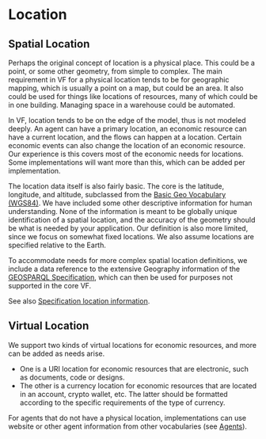 # Location

## Spatial Location

Perhaps the original concept of location is a physical place.  This could be a point, or some other geometry, from simple to complex.  The main requirement in VF for a physical location tends to be for geographic mapping, which is usually a point on a map, but could be an area.  It also could be used for things like locations of resources, many of which could be in one building.  Managing space in a warehouse could be automated.

In VF, location tends to be on the edge of the model, thus is not modeled deeply.  An agent can have a primary location, an economic resource can have a current location, and the flows can happen at a location.  Certain economic events can also change the location of an economic resource. Our experience is this covers most of the economic needs for locations.  Some implementations will want more than this, which can be added per implementation.

The location data itself is also fairly basic.  The core is the latitude, longitude, and altitude, subclassed from the [Basic Geo Vocabulary (WGS84)](https://www.w3.org/2003/01/geo/wgs84_pos#).  We have included some other descriptive information for human understanding.  None of the information is meant to be globally unique identification of a spatial location, and the accuracy of the geometry should be what is needed by your application. Our definition is also more limited, since we focus on somewhat fixed locations. We also assume locations are specified relative to the Earth.

To accommodate needs for more complex spatial location definitions, we include a data reference to the extensive Geography information of the [GEOSPARQL Specification](https://docs.ogc.org/is/22-047r1/22-047r1.html#_b3644674-c6c7-4971-b600-a24d2bda0e01), which can then be used for purposes not supported in the core VF.

See also [Specification location information](../../specification/external-terms/#locations).

## Virtual Location

We support two kinds of virtual locations for economic resources, and more can be added as needs arise.

* One is a URI location for economic resources that are electronic, such as documents, code or designs.
* The other is a currency location for economic resources that are located in an account, crypto wallet, etc.  The latter should be formatted according to the specific requirements of the type of currency.

For agents that do not have a physical location, implementations can use website or other agent information from other vocabularies (see [Agents](../agents)).
